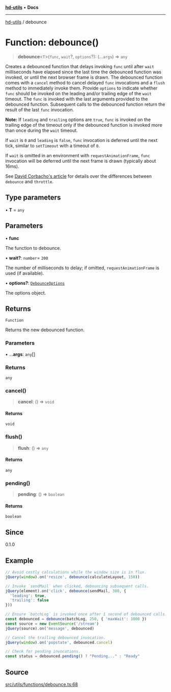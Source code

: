 [**hd-utils**](../README.md) • **Docs**

***

[hd-utils](../globals.md) / debounce

# Function: debounce()

> **debounce**\<`T`\>(`func`, `wait`?, `options`?): (...`args`) => `any`

Creates a debounced function that delays invoking `func` until after `wait`
milliseconds have elapsed since the last time the debounced function was
invoked, or until the next browser frame is drawn. The debounced function
comes with a `cancel` method to cancel delayed `func` invocations and a
`flush` method to immediately invoke them. Provide `options` to indicate
whether `func` should be invoked on the leading and/or trailing edge of the
`wait` timeout. The `func` is invoked with the last arguments provided to the
debounced function. Subsequent calls to the debounced function return the
result of the last `func` invocation.

**Note:** If `leading` and `trailing` options are `true`, `func` is
invoked on the trailing edge of the timeout only if the debounced function
is invoked more than once during the `wait` timeout.

If `wait` is `0` and `leading` is `false`, `func` invocation is deferred
until the next tick, similar to `setTimeout` with a timeout of `0`.

If `wait` is omitted in an environment with `requestAnimationFrame`, `func`
invocation will be deferred until the next frame is drawn (typically about
16ms).

See [David Corbacho's article](https://css-tricks.com/debouncing-throttling-explained-examples/)
for details over the differences between `debounce` and `throttle`.

## Type parameters

• **T** = `any`

## Parameters

• **func**

The function to debounce.

• **wait?**: `number`= `200`

The number of milliseconds to delay; if omitted, `requestAnimationFrame` is
 used (if available).

• **options?**: [`DebounceOptions`](../type-aliases/DebounceOptions.md)

The options object.

## Returns

`Function`

Returns the new debounced function.

### Parameters

• ...**args**: `any`[]

### Returns

`any`

### cancel()

> **cancel**: () => `void`

#### Returns

`void`

### flush()

> **flush**: () => `any`

#### Returns

`any`

### pending()

> **pending**: () => `boolean`

#### Returns

`boolean`

## Since

0.1.0

## Example

```ts
// Avoid costly calculations while the window size is in flux.
jQuery(window).on('resize', debounce(calculateLayout, 150))

// Invoke `sendMail` when clicked, debouncing subsequent calls.
jQuery(element).on('click', debounce(sendMail, 300, {
  'leading': true,
  'trailing': false
}))

// Ensure `batchLog` is invoked once after 1 second of debounced calls.
const debounced = debounce(batchLog, 250, { 'maxWait': 1000 })
const source = new EventSource('/stream')
jQuery(source).on('message', debounced)

// Cancel the trailing debounced invocation.
jQuery(window).on('popstate', debounced.cancel)

// Check for pending invocations.
const status = debounced.pending() ? "Pending..." : "Ready"
```

## Source

[src/utils/functions/debounce.ts:68](https://github.com/AhmadHddad/h-utils/blob/5c76ff5de068cee019fc632d9da2e395721bb48f/src/utils/functions/debounce.ts#L68)

